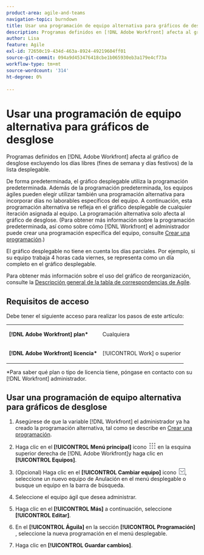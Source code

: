```yaml
---
product-area: agile-and-teams
navigation-topic: burndown
title: Usar una programación de equipo alternativa para gráficos de desglose
description: Programas definidos en [!DNL Adobe Workfront] afecta al gráfico de desglose excluyendo los días libres (fines de semana y días festivos) de la lista desplegable.
author: Lisa
feature: Agile
exl-id: 72650c19-434d-463a-8924-49219604ff01
source-git-commit: 094a9d453476418cbe1b065930eb3a179e4cf73a
workflow-type: tm+mt
source-wordcount: '314'
ht-degree: 0%

---
```


# Usar una programación de equipo alternativa para gráficos de desglose

Programas definidos en [!DNL Adobe Workfront] afecta al gráfico de desglose excluyendo los días libres (fines de semana y días festivos) de la lista desplegable.

De forma predeterminada, el gráfico desplegable utiliza la programación predeterminada. Además de la programación predeterminada, los equipos ágiles pueden elegir utilizar también una programación alternativa para incorporar días no laborables específicos del equipo. A continuación, esta programación alternativa se refleja en el gráfico desplegable de cualquier iteración asignada al equipo. La programación alternativa solo afecta al gráfico de desglose. (Para obtener más información sobre la programación predeterminada, así como sobre cómo [!DNL Workfront] el administrador puede crear una programación específica del equipo, consulte [Crear una programación](../../../administration-and-setup/set-up-workfront/configure-timesheets-schedules/create-schedules.md).)

El gráfico desplegable no tiene en cuenta los días parciales. Por ejemplo, si su equipo trabaja 4 horas cada viernes, se representa como un día completo en el gráfico desplegable.

Para obtener más información sobre el uso del gráfico de reorganización, consulte la [Descripción general de la tabla de correspondencias de Agile](../../../agile/use-scrum-in-an-agile-team/burndown/burndown-chart-overview.md).

## Requisitos de acceso

Debe tener el siguiente acceso para realizar los pasos de este artículo:

<table style="table-layout:auto"> 
 <col> 
 </col> 
 <col> 
 </col> 
 <tbody> 
  <tr> 
   <td role="rowheader"><strong>[!DNL Adobe Workfront] plan*</strong></td> 
   <td> <p>Cualquiera</p> </td> 
  </tr> 
  <tr> 
   <td role="rowheader"><strong>[!DNL Adobe Workfront] licencia*</strong></td> 
   <td> <p>[!UICONTROL Work] o superior</p> </td> 
  </tr> 
 </tbody> 
</table>

&#42;Para saber qué plan o tipo de licencia tiene, póngase en contacto con su [!DNL Workfront] administrador.

## Usar una programación de equipo alternativa para gráficos de desglose

1. Asegúrese de que la variable [!DNL Workfront] el administrador ya ha creado la programación alternativa, tal como se describe en [Crear una programación](../../../administration-and-setup/set-up-workfront/configure-timesheets-schedules/create-schedules.md).
1. Haga clic en el **[!UICONTROL Menú principal]** icono ![](assets/main-menu-icon.png) en la esquina superior derecha de [!DNL Adobe Workfront]y haga clic en **[!UICONTROL Equipos]**.

1. (Opcional) Haga clic en el **[!UICONTROL Cambiar equipo]** icono ![Icono Cambiar equipo](assets/switch-team-icon.png), seleccione un nuevo equipo de Anulación en el menú desplegable o busque un equipo en la barra de búsqueda.

1. Seleccione el equipo ágil que desea administrar.
1. Haga clic en el **[!UICONTROL Más]** a continuación, seleccione **[!UICONTROL Editar]**.

1. En el **[!UICONTROL Águila]** en la sección **[!UICONTROL Programación]** , seleccione la nueva programación en el menú desplegable.

1. Haga clic en **[!UICONTROL Guardar cambios]**.
